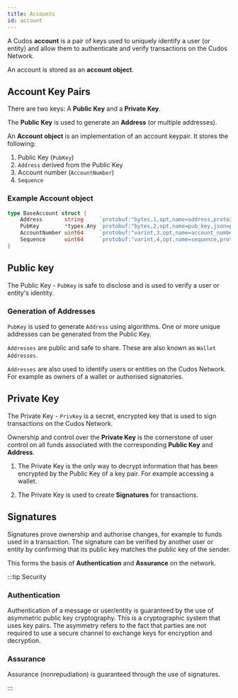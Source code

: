 ```yaml
---
title: Accounts
id: account
---
```


A Cudos **account** is a pair of keys used to uniquely identify a user (or entity) and allow them to authenticate and verify transactions on the Cudos Network. 

An account is stored as an **account object**.

## Account Key Pairs

There are two keys: A **Public Key** and a **Private Key**. 

The **Public Key** is used to generate an **Address** (or multiple addresses).

An **Account object** is an implementation of an account keypair. It stores the following:

1. Public Key (`PubKey`)
2. `Address` derived from the Public Key
3. Account number (`AccountNumber`)
4. `Sequence`

### Example Account object 

```go
type BaseAccount struct {
	Address       string     `protobuf:"bytes,1,opt,name=address,proto3" json:"address,omitempty"`
	PubKey        *types.Any `protobuf:"bytes,2,opt,name=pub_key,json=pubKey,proto3" json:"public_key,omitempty"`
	AccountNumber uint64     `protobuf:"varint,3,opt,name=account_number,json=accountNumber,proto3" json:"account_number,omitempty"`
	Sequence      uint64     `protobuf:"varint,4,opt,name=sequence,proto3" json:"sequence,omitempty"`
}
```

## Public key

The Public Key - `PubKey` is safe to disclose and is used to verify a user or entity's identity.

### Generation of Addresses

`PubKey` is used to generate `Address` using algorithms. One or more unique addresses can be generated from the Public Key. 

`Addresses` are public and safe to share. These are also known as `Wallet Addresses`. 

`Addresses` are also used to identify users or entities on the Cudos Network. For example as owners of a wallet or authorised signatories.  

## Private Key

The Private Key - `PrivKey` is a secret, encrypted key that is used to sign transactions on the Cudos Network.

Ownership and control over the **Private Key** is the cornerstone of user control on all funds associated with the corresponding **Public Key** and **Address**. 

1. The Private Key is the only way to decrypt information that has been encrypted by the Public Key of a key pair. For example accessing a wallet. 

2. The Private Key is used to create **Signatures** for transactions. 

## Signatures

Signatures prove ownership and authorise changes, for example to funds used in a transaction. 
The signature can be verified by another user or entity by confirming that its public key matches the public key of the sender. 

This forms the basis of **Authentication** and **Assurance** on the network. 

:::tip Security

### Authentication 

Authentication of a message or user/entity is guaranteed by the use of asymmetric public key cryptography. This is a cryptographic system that uses key pairs. The asymmetry refers to the fact that parties are not required to use a secure channel to exchange keys for encryption and decryption.

### Assurance 

Assurance (nonrepudiation) is guaranteed through the use of signatures. 

:::

<!-- 
**Addresses** are  associated with **messages** to identify the **sender** of the message. 

Transactions are formatted with the `PubKey`as part of the message. 

 object containing key fields:

`Address`
`PubKey`
`AccountNumber`
`Sequence`

1. Connecting a **Keplr wallet** to the Cudos Network.

2. On the command line using the `cudosnoded` binary.

:::note
When setting up nodes on the Cudos Network, each node has an **account** and **wallet**. 

You can also use the **mnemonic** from your Keplr wallet.
:::

Creating a Cudos account designates a **key pair**.

**Public key** (PubKey) and **Private key** (PrivKey). 



## Private key

The **PrivKey** is used to generate **digital signatures** to prove that an **Address** associated with the PrivKey approved of a given message.

Generate an account locally using `cudos noded` with the following command:

```shell 
cudos-noded keys add <account_name> --keyring-backend <one of (os|file|test)>
```

This command generates your **24 word mnemonic** and a single **seed** from which your **private key** is derived.

You can use this command to add an account for which you have a mnemonic. For example, from a **Keplr wallet** you have created.

```shell
cudos-noded keys add <account_name> --recover
```

for ledger wallet:

```shell
cudos-noded keys add <account_name> --ledger (edited) 
``` -->



